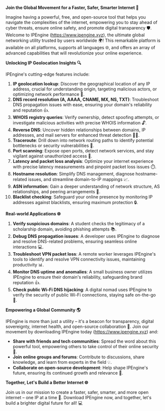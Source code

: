 **Join the Global Movement for a Faster, Safer, Smarter Internet 🚀**

Imagine having a powerful, free, and open-source tool that helps you navigate the complexities of the internet, empowering you to stay ahead of cyber threats, ensure online safety, and promote digital transparency 🛡️. Welcome to IPEngine (https://www.ipengine.xyz), the ultimate global networking utility trusted by users worldwide 🌍! This remarkable platform is available on all platforms, supports all languages 🌐, and offers an array of advanced capabilities that will revolutionize your online experience.

**Unlocking IP Geolocation Insights 🔍**

IPEngine's cutting-edge features include:

1.  **IP geolocation lookup**: Discover the geographical location of any IP address, crucial for understanding origin, targeting malicious actors, or optimizing network performance 📡.
2.  **DNS record resolution (A, AAAA, CNAME, MX, NS, TXT)**: Troubleshoot DNS propagation issues with ease, ensuring your domain's reliability and reputation 👍.
3.  **WHOIS registry queries**: Verify ownership, detect spoofing attempts, or investigate malicious activities with precise WHOIS information 🔓.
4.  **Reverse DNS**: Uncover hidden relationships between domains, IP addresses, and mail servers for enhanced threat detection 🕵️‍♂️.
5.  **Traceroute**: Drill down into network routing paths to identify potential bottlenecks or security vulnerabilities 🔴.
6.  **Port scanning**: Expose open ports, detect network services, and stay vigilant against unauthorized access 🔑.
7.  **Latency and packet loss analysis**: Optimize your internet experience with precise latency measurements and pinpoint packet loss issues ⏱️.
8.  **Hostname resolution**: Simplify DNS management, diagnose hostname-related issues, and streamline domain-to-IP mappings 📈.
9.  **ASN information**: Gain a deeper understanding of network structure, AS relationships, and peering arrangements 🔗.
10. **Blacklist checking**: Safeguard your online presence by monitoring IP addresses against blacklists, ensuring maximum protection 🔒.

**Real-world Applications 🌐**

1.  **Verify suspicious domains**: A student checks the legitimacy of a scholarship domain, avoiding phishing attempts 📚.
2.  **Debug DNS propagation issues**: A developer uses IPEngine to diagnose and resolve DNS-related problems, ensuring seamless online interactions 💻.
3.  **Troubleshoot VPN packet loss**: A remote worker leverages IPEngine's tools to identify and resolve VPN connectivity issues, maintaining productivity 📊.
4.  **Monitor DNS uptime and anomalies**: A small business owner utilizes IPEngine to ensure their domain's reliability, safeguarding brand reputation 👍.
5.  **Check public Wi-Fi DNS hijacking**: A digital nomad uses IPEngine to verify the security of public Wi-Fi connections, staying safe on-the-go 🚀.

**Empowering a Global Community 🌎**

IPEngine is more than just a utility – it's a beacon for transparency, digital sovereignty, internet health, and open-source collaboration 🔗. Join our movement by downloading IPEngine today (https://www.ipengine.xyz) and:

*   **Share with friends and tech communities**: Spread the word about this powerful tool, empowering others to take control of their online security 🤝.
*   **Join online groups and forums**: Contribute to discussions, share knowledge, and learn from experts in the field 💡.
*   **Collaborate on open-source development**: Help shape IPEngine's future, ensuring its continued growth and relevance 🔩.

**Together, Let's Build a Better Internet 🌐**

Join us in our mission to create a faster, safer, smarter, and more open internet – one IP at a time 🔑. Download IPEngine now, and together, let's build a brighter digital future for all! 💻